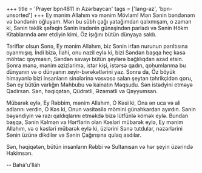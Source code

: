 +++
title = 'Prayer bpn4811 in Azərbaycan'
tags = ['lang-az', 'bpn-unsorted']
+++
Ey mənim Allahım və mənim Mövlam! Mən Sənin bəndənəm və bəndənin oğluyam. Mən bu sübh çağı yatağımdan qalxmışam, o zaman ki, Sənin təklik şəfəqin Sənin iradənin günəşindən parladı və Sənin Hökm Kitablarında əmr etdiyin kimi, Öz işığını bütün dünyaya saldı.

Təriflər olsun Sənə, Ey mənim Allahım, biz Sənin irfan nurunun parıltısına oyanmışıq. İndi bizə, İlahi, onu nazil eylə ki, bizi Səndən başqa heç kəsə möhtac qoymasın, Səndən savayı bütün şeylərə bağlılıqdan azad etsin. Sonra mənə, mənim əzizlərimə, istər kişi, istərsə qadın, qohumlarıma bu dünyanın və o dünyanın xeyir-bərəkətlərini yaz. Sonra da, Öz böyük himayənlə bizi insanların sinələrinə vəsvəsə salan şeytan təhrikçidən qoru, Sən ey bütün varlığın Məhbubu və kainatın Məqsudu. Sən istədyini etməyə Qadirsən. Sən, həqiqətən, Qüdrətli, Əzəmətli və Qəyyumsan.

Mübarək eylə, Ey Rəbbim, mənim Allahım, O Kəsi ki, Ona ən uca və ali adlarını verdin, O Kəs ki, Onun vasitəsilə mömini günahkardan ayırdın. Sənin bəyəndiyin və razı qaldıqlarını etməkdə bizə lütfünlə kömək eylə. Bundan başqa, Sənin Kəlmən və Hərflərin olan Kəsləri mübarək eylə, Ey mənim Allahım, və o kəsləri mübarək eylə ki, üzlərini Sənə tutdular, nəzərlərini Sənin üzünə dikdilər və Sənin Çağırışına qulaq asdılar.

Sən, həqiqətən, bütün insanların Rəbbi və Sultanısan və hər şeyin üzərində Hakimsən.

-- Bahá'u'lláh
